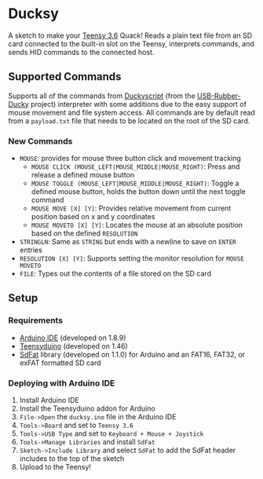 # Ducksy

A sketch to make your [Teensy 3.6](https://www.pjrc.com/store/teensy36.html) Quack! Reads a plain text file from an SD card connected to the built-in slot on the Teensy, interprets commands, and sends HID commands to the connected host.

## Supported Commands

Supports all of the commands from [Duckyscript](https://github.com/hak5darren/USB-Rubber-Ducky/wiki/Duckyscript) (from the [USB-Rubber-Ducky](https://github.com/hak5darren/USB-Rubber-Ducky) project) interpreter with some additions due to the easy support of mouse movement and file system access. All commands are by default read from a `payload.txt` file that needs to be located on the root of the SD card.

### New Commands

* `MOUSE`: provides for mouse three button click and movement tracking
  * `MOUSE CLICK (MOUSE_LEFT|MOUSE_MIDDLE|MOUSE_RIGHT)`: Press and release a defined mouse button
  * `MOUSE TOGGLE (MOUSE_LEFT|MOUSE_MIDDLE|MOUSE_RIGHT)`: Toggle a defined mouse button, holds the button down until the next toggle command
  * `MOUSE MOVE [X] [Y]`: Provides relative movement from current position based on x and y coordinates
  * `MOUSE MOVETO [X] [Y]`: Locates the mouse at an absolute position based on the defined `RESOLUTION`
* `STRINGLN`: Same as `STRING` but ends with a newline to save on `ENTER` entries
* `RESOLUTION [X] [Y]`: Supports setting the monitor resolution for `MOUSE MOVETO`
* `FILE`: Types out the contents of a file stored on the SD card

## Setup

### Requirements

* [Arduino IDE](https://www.arduino.cc/en/main/software) (developed on 1.8.9)
* [Teensyduino](https://www.pjrc.com/teensy/teensyduino.html) (developed on 1.46)
* [SdFat](https://github.com/greiman/SdFat) library (developed on 1.1.0) for Arduino and an FAT16, FAT32, or exFAT formatted SD card

### Deploying with Arduino IDE

1. Install Arduino IDE
2. Install the Teensyduino addon for Arduino
3. `File->Open` the `ducksy.ino` file in the Arduino IDE
4. `Tools->Board` and set to `Teensy 3.6`
5. `Tools->USB Type` and set to `Keyboard + Mouse + Joystick`
6. `Tools->Manage Libraries` and install `SdFat`
7. `Sketch->Include Library` and select `SdFat` to add the SdFat header includes to the top of the sketch
8. Upload to the Teensy!